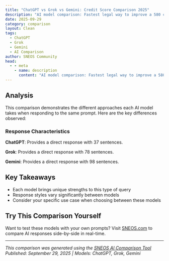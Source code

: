 ```yaml
---
title: "ChatGPT vs Grok vs Gemini: Credit Score Comparison 2025"
description: "AI model comparison: Fastest legal way to improve a 580 credit score to 750+ in 12 months..."
date: 2025-09-29
category: comparison
layout: Clean
tags:
  - ChatGPT
  - Grok
  - Gemini
  - AI Comparison
author: SNEOS Community
head:
  - - meta
    - name: description
      content: "AI model comparison: Fastest legal way to improve a 580 credit score to 750+ in 12 months..."
---
```


<ChatComparison
  title="ChatGPT vs Grok vs Gemini: Credit Score Comparison 2025"
  prompt="Fastest legal way to improve a 580 credit score to 750+ in 12 months"
  :responses='{
    "ChatGPT": "Improving your credit score from 580 to 750\u002B within 12 months is ambitious but possible with disciplined financial habits. Here\u2019s a step-by-step plan to help you achieve this legally and efficiently:\n\n### 1. Obtain Your Credit Reports and Review Them Carefully\n- Get free reports from all three bureaus (Equifax, Experian, TransUnion) via [AnnualCreditReport.com](https://www.annualcreditreport.com).\n- Check for errors or fraudulent accounts and dispute any inaccuracies promptly.\n\n### 2. Pay Down Credit Card Balances to Lower Credit Utilization\n- Aim to reduce credit card balances to below 30% utilization; ideally below 10% for maximum impact.\n- Prioritize paying down cards with the highest utilization or those close to limits.\n- Consider using saved funds, additional income, or personal loans (if at low interest) to accelerate payoff.\n\n### 3. Make All Payments On Time\n- Payment history makes up ~35% of your score, so never miss a due date.\n- Set up automatic payments or calendar reminders.\n- If behind, get current and stay current.\n\n### 4. Avoid Opening New Credit Accounts Unnecessarily\n- Each hard inquiry can temporarily lower your score.\n- Opening many accounts quickly can also reduce your average account age.\n\n### 5. Consider a Secured Credit Card or Credit Builder Loan (If Needed)\n- If you have limited credit or damaged credit, using a secured card responsibly can help rebuild credit.\n- Make small purchases and pay off the balance in full each month.\n\n### 6. Keep Old Accounts Open\n- Length of credit history impacts your score, so avoid closing old credit card accounts.\n\n### 7. Diversify Your Credit Mix (If Possible)\n- Having different types of credit (credit cards, installment loans) can help.\n- But don\u2019t open unnecessary loans just for credit mix.\n\n### 8. Monitor Your Credit Regularly\n- Use free credit score monitoring tools to track progress.\n- Make adjustments as needed.\n\n---\n\n### Summary Timeline Example:\n| Month | Action                                 |\n|-------|--------------------------------------|\n| 1     | Review reports and dispute errors.   |\n| 1-3   | Pay down credit card balances aggressively. |\n| 1-12  | Make all payments on time.            |\n| 3-6   | Consider secured card or credit builder loan if needed. |\n| 6-12  | Maintain low utilization and keep old accounts open. |\n\nBy following these steps diligently, many people can see their credit scores jump into the 700\u002B range within a year.\n\nIf you want, I can help you create a personalized repayment or budgeting plan. Would that be helpful?",
    "Grok": "Improving a credit score from 580 to 750\u002B in 12 months is ambitious but possible with disciplined financial behavior and strategic actions. A credit score of 580 is considered \u0022poor,\u0022 while 750\u002B is \u0022excellent,\u0022 so you\u0027re aiming to jump several credit tiers. The following steps outline the fastest legal ways to achieve this, assuming you can address the root causes of your low score and maintain consistent effort. Results may vary based on your specific credit history, income, and debt levels.\n\n### Understand Your Credit Score (1-2 Weeks)\nYour credit score is based on five main factors (FICO model):\n- **Payment History (35%)**: Pay on time, every time.\n- **Credit Utilization (30%)**: Keep balances low relative to credit limits.\n- **Length of Credit History (15%)**: Older accounts help; avoid closing them.\n- **New Credit (10%)**: Limit new applications to avoid hard inquiries.\n- **Credit Mix (10%)**: A mix of credit types (cards, loans) can help.\n\nStart by pulling your free credit reports from all three bureaus (Equifax, Experian, TransUnion) at AnnualCreditReport.com. Identify negative items like late payments, collections, or high balances. Use a free tool like Credit Karma or Experian\u2019s app to monitor your score weekly.\n\n### Immediate Actions (Month 1)\n1. **Pay Down High Balances** (Credit Utilization Impact: 30%)\n   - Aim to lower your credit utilization ratio to under 30% (ideally under 10%) on all credit cards. For example, if your limit is $1,000, keep the balance below $300.\n   - Focus on paying off smallest balances first (snowball method) for quick wins or highest-interest balances (avalanche method) to save on interest.\n   - If possible, request a credit limit increase on existing cards to lower your utilization ratio instantly (don\u2019t use the extra credit).\n\n2. **Dispute Errors on Your Credit Report**\n   - Look for inaccuracies (wrong late payments, accounts that aren\u2019t yours, etc.). File disputes online with each bureau. If successful, negative items can be removed within 30-45 days, giving a quick boost.\n   - Use certified mail for disputes if online attempts fail, and keep records of everything.\n\n3. **Catch Up on Late Payments** (Payment History Impact: 35%)\n   - If you have past-due accounts, pay them immediately. Late payments hurt the most but lose impact over time.\n   - Contact creditors to negotiate a \u201Cpay-for-delete\u201D agreement (they remove the negative mark after payment) or ask for a goodwill adjustment if it\u2019s a one-time mistake. Success isn\u2019t guaranteed, but it\u2019s worth trying.\n\n4. **Set Up Automatic Payments**\n   - Prevent future late payments by automating bill payments or setting calendar reminders. Even one missed payment can set you back.\n\n### Short-Term Strategies (Months 2-6)\n5. **Become an Authorized User**\n   - Ask a trusted friend or family member with excellent credit to add you as an authorized user on their credit card. Their positive payment history and low utilization can boost your score quickly (often within 30 days). Ensure they have a long history of on-time payments and don\u2019t carry high balances.\n   - You don\u2019t need to use the card; the benefit comes from it reporting to your credit file.\n\n6. **Get a Secured Credit Card or Credit-Builder Loan**\n   - If you have limited or damaged credit, open a secured card (requires a deposit but reports like a regular card) or a credit-builder loan (small loan held in escrow while you make payments). Both build positive payment history.\n   - Use the card lightly (under 10% utilization) and pay it off monthly.\n\n7. **Negotiate Debt Settlements**\n   - If you have collections or charged-off accounts, negotiate with creditors to settle for less than owed. Request they report the account as \u201Cpaid as agreed\u201D or delete it entirely (pay-for-delete). This doesn\u2019t always work, but settled accounts look better than unpaid ones.\n   - Avoid new debt during this period.\n\n### Long-Term Habits (Months 6-12)\n8. **Maintain Low Utilization and Perfect Payment History**\n   - Continue keeping balances low and paying on time. Consistency compounds over time as older negative items (like late payments) age and lose impact (most drop off after 7 years).\n   - Avoid applying for unnecessary credit to prevent hard inquiries, which can ding your score by 5-10 points each.\n\n9. **Diversify Credit Mix (If Needed)**\n   - If you only have credit cards, consider a small personal loan or auto loan (only if you can afford it) to show you can manage different types of credit. Don\u2019t overextend yourself\u2014payment history matters more.\n\n10. **Monitor Progress Weekly**\n    - Track your score using free tools. If progress stalls, reassess your utilization or look for lingering errors. Small improvements (e.g., 580 to 620) can come in a few months; reaching 750\u002B likely requires the full year of perfect behavior.\n\n### Realistic Timeline and Expectations\n- **First 3 Months**: With aggressive debt reduction, error disputes, and becoming an authorized user, you could see 50-100 points of improvement (to 630-680 range), assuming no new negatives.\n- **Months 4-9**: Consistent payments and low utilization can add another 50-70 points (to 700\u002B), especially as older negatives age.\n- **Months 10-12**: Hitting 750\u002B requires near-perfect credit behavior and time for your history to reflect sustained responsibility. If major derogatory marks (bankruptcy, recent collections) are present, this target might stretch beyond 12 months.\n\n### Potential Boosts and Pitfalls\n- **Quick Boosts**: Authorized user status or successful disputes can add 20-50 points in weeks.\n- **Pitfalls**: A single late payment or high balance can undo months of progress. Avoid overspending, even if limits increase.\n\n### Additional Notes\n- **Income/Debt Load**: If high debt or low income limits your ability to pay down balances, consider a side hustle or debt consolidation loan (only if the interest rate is lower).\n- **Professional Help**: If overwhelmed, consult a nonprofit credit counselor (via NFCC.org) for personalized advice. Avoid for-profit \u201Ccredit repair\u201D scams promising unrealistic results.\n- **Limits of Speed**: Some negative items (e.g., bankruptcy) can\u2019t be removed early and cap your score until they age off (7-10 years). Focus on what you can control.\n\n### Estimated Cost\n- Minimal if you DIY (just time and discipline).\n- Possible costs: Secured card deposit ($200-$500), small fees for certified mail disputes, or credit counseling ($0-$50/session).\n\nWith perfect execution\u2014no late payments, low utilization, and leveraging boosts like authorized user status\u2014you could reach 750\u002B in 12 months, especially if your 580 is due to high utilization or correctable errors rather than severe derogatory marks. If major issues persist, aim for 700\u002B (very good) as a realistic milestone within a year, with 750\u002B shortly after.",
    "Gemini": "{\n  \u0022candidates\u0022: [\n    {\n      \u0022content\u0022: {\n        \u0022parts\u0022: [\n          {\n            \u0022text\u0022: \u0022Okay, improving a credit score from 580 to 750\u002B in just 12 months is ambitious, but potentially achievable with aggressive and consistent effort.  It requires a multifaceted approach focusing on both boosting positive credit behavior and addressing any negative items. Here\u0027s a breakdown of the fastest LEGAL way, combining strategies and emphasizing their importance:\\n\\n**I. Core Strategies (Foundation is Key):**\\n\\n*   **1. Secure a Secured Credit Card (Immediately):**\\n    *   **Why:** This is your quickest entry point to building credit.  It\u0027s designed for people with low or no credit.\\n    *   **How:** Open a secured credit card with a reputable lender (Discover, Capital One, etc.).  You\u0027ll put down a cash deposit as collateral (e.g., $200 deposit = $200 credit limit).\\n    *   **Key:** *USE IT RESPONSIBLY.*  Make small purchases each month (gas, groceries, a streaming subscription) and *pay the balance in FULL and ON TIME, EVERY SINGLE MONTH.*  This is the most crucial part.\\n*   **2. Become an Authorized User (ASAP):**\\n    *   **Why:** piggybacking on someone else\u0027s good credit history can provide an immediate boost.\\n    *   **How:** Ask a trusted family member or friend with a long-standing credit card account in good standing (high credit score, low utilization, consistent on-time payments) to add you as an authorized user.\\n    *   **Key:** The primary cardholder *must* have excellent credit habits.  Their positive behavior will reflect on your credit report. Confirm the card issuer reports authorized user activity to the credit bureaus.\\n*   **3. Credit Builder Loan (If Available, Optional, but Helpful):**\\n    *   **Why:**  This is a loan designed to help people build credit.\\n    *   **How:**  A lender gives you a small loan (e.g., $500 - $1000), but instead of receiving the money upfront, it\u0027s held in a savings account.  You make fixed monthly payments, and the lender reports these payments to the credit bureaus. Once the loan is paid off, you receive the funds (minus any interest and fees). Look for these at local credit unions or community banks.\\n    *   **Key:** Ensure the lender reports to all three major credit bureaus (Experian, Equifax, TransUnion).\\n\\n**II. Aggressive Credit Management (Focus on Utilization \u0026 Payment History):**\\n\\n*   **4. Credit Utilization Ratio (AGGRESSIVELY Maintain Below 30%, Ideally Below 10%):**\\n    *   **Why:** This is the second most important factor after payment history.  It\u0027s the amount of credit you\u0027re using compared to your total available credit.\\n    *   **How:**  Keep your credit card balances *extremely low.*  If you have a $200 credit limit, try to keep your balance below $60 (30%), but aiming for below $20 (10%) is better.\\n    *   **Strategies:**\\n        *   **Multiple Payments Per Month:**  Make several small payments throughout the month instead of just one at the end.  This keeps your utilization lower.\\n        *   **Pay Before Statement Closes:**  Your credit utilization is reported to the credit bureaus when your credit card statement closes.  Pay down your balance *before* the closing date to report a lower utilization.\\n        *   **Request Credit Limit Increases (Responsibly):** After 6 months of responsible use, ask for a credit limit increase on your secured card.  A higher limit, without increasing your spending, automatically lowers your utilization ratio.\\n*   **5. Never Miss a Payment (ABSOLUTE MUST):**\\n    *   **Why:** Payment history is the *most* important factor in your credit score.  Even one missed payment can significantly damage your score.\\n    *   **How:**\\n        *   **Set Up Automatic Payments:**  Schedule automatic payments from your bank account for at least the minimum amount due on all credit cards and loans.\\n        *   **Calendar Reminders:**  Set up calendar reminders to double-check that payments are processed correctly.\\n        *   **Early Payments:**  Pay your bills a few days early to avoid any potential issues.\\n*   **6. Manage Your Budget (Crucial for Success):**\\n    *   **Why:**  Credit building is only effective if you can consistently manage your finances.\\n    *   **How:**  Create a realistic budget and track your income and expenses.  Avoid overspending and accumulating debt.\\n\\n**III. Addressing Negative Items (Dispute \u0026 Negotiate):**\\n\\n*   **7. Credit Report Review \u0026 Dispute Errors (Immediately \u0026 Continuously):**\\n    *   **Why:**  Errors on your credit report can negatively impact your score.\\n    *   **How:**  Obtain free copies of your credit reports from AnnualCreditReport.com (you can get one free report from each bureau weekly through the end of 2023; otherwise it\u0027s annually) and carefully review them for any inaccuracies.\\n    *   **Dispute Process:** If you find errors (incorrect late payments, accounts you don\u0027t recognize, wrong balances), file disputes with each credit bureau (Experian, Equifax, TransUnion) *in writing* and online, providing supporting documentation. The bureaus have 30 days to investigate.\\n    *   **Common Errors to Look For:**\\n        *   Incorrect account balances\\n        *   Accounts you don\u0027t recognize (potential identity theft)\\n        *   Late payments that were not late\\n        *   Incorrect personal information (name, address)\\n*   **8. Address Collections \u0026 Charge-Offs (Negotiate Pay-for-Delete):**\\n    *   **Why:** These are major credit score killers.\\n    *   **How:**\\n        *   **Identify the Debts:**  List all collection accounts and charge-offs on your credit reports.\\n        *   **Contact the Creditors/Collection Agencies:**  *Before* making any payment, negotiate a \\\u0022pay-for-delete\\\u0022 agreement in writing.  This means you agree to pay the debt in full in exchange for the creditor or collection agency removing the negative item from your credit report. *Get it in writing before you pay.*\\n        *   **Start with Lower Offers:**  You can often negotiate the amount owed. Start with an offer of 50% of the debt and see if they\u0027ll accept.\\n        *   **If Pay-for-Delete Isn\u0027t Possible:**  Negotiate a settlement (paying a reduced amount) and ensure the account is reported as \\\u0022settled\\\u0022 rather than \\\u0022charged off.\\\u0022  While this won\u0027t remove the negative item entirely, it can be slightly better than a charge-off.\\n*   **9. Late Payments (Negotiate a Goodwill Deletion):**\\n    *   **Why:** Even a few late payments can significantly lower your score.\\n    *   **How:** If you have a single, isolated late payment (especially if it was due to extenuating circumstances), write a \\\u0022goodwill letter\\\u0022 to the creditor. Explain the situation, take responsibility, and ask if they would consider removing the late payment as a gesture of goodwill.  This is a long shot, but worth trying.\\n*   **10. Avoid New Credit Applications (Unless Strategically Necessary):**\\n    *   **Why:** Each credit application results in a \\\u0022hard inquiry\\\u0022 on your credit report, which can slightly lower your score.\\n    *   **How:**  Focus on improving the accounts you already have.  Only apply for new credit if it\u0027s absolutely necessary and strategically aligned with your credit-building goals.\\n\\n**IV. Patience \u0026 Persistence:**\\n\\n*   **11. Time is a Factor:** Credit scores take time to build. Consistent positive behavior over several months is essential.\\n*   **12. Monitor Your Progress:** Regularly check your credit score and credit reports to track your progress and identify any new issues.  Many credit card companies offer free credit score monitoring.\\n*   **13. Be Realistic:** While a 170-point increase in 12 months is possible, it\u0027s not guaranteed.  Factors like the severity of your past credit issues and the consistency of your efforts will influence your success.\\n\\n**Important Considerations:**\\n\\n*   **Avoid Credit Repair Companies:**  They often make promises they can\u0027t keep and may engage in unethical or illegal practices.  You can do everything they do yourself.\\n*   **Understand Credit Scoring Models:**  Familiarize yourself with how credit scores are calculated (FICO and VantageScore are the most common). This will help you prioritize the actions that will have the greatest impact.\\n*   **Beware of Scams:** Be wary of anyone who guarantees a specific credit score increase or asks for upfront fees for credit repair services.\\n\\n**In Summary:**\\n\\nThis is an aggressive, multi-pronged approach.  The key to success is consistent effort, responsible credit management, and addressing negative items strategically. There\u0027s no magic bullet, but by focusing on these strategies, you\u0027ll give yourself the best possible chance of achieving your ambitious goal. Good luck!\\n\u0022\n          }\n        ],\n        \u0022role\u0022: \u0022model\u0022\n      },\n      \u0022finishReason\u0022: \u0022STOP\u0022,\n      \u0022avgLogprobs\u0022: -0.33155897187023631\n    }\n  ],\n  \u0022usageMetadata\u0022: {\n    \u0022promptTokenCount\u0022: 23,\n    \u0022candidatesTokenCount\u0022: 1968,\n    \u0022totalTokenCount\u0022: 1991,\n    \u0022promptTokensDetails\u0022: [\n      {\n        \u0022modality\u0022: \u0022TEXT\u0022,\n        \u0022tokenCount\u0022: 23\n      }\n    ],\n    \u0022candidatesTokensDetails\u0022: [\n      {\n        \u0022modality\u0022: \u0022TEXT\u0022,\n        \u0022tokenCount\u0022: 1968\n      }\n    ]\n  },\n  \u0022modelVersion\u0022: \u0022gemini-2.0-flash\u0022,\n  \u0022responseId\u0022: \u0022vY7aaPC9E_aakdUP4vdz\u0022\n}\n"
  }'
  published-date="13:51"
/>

## Analysis

This comparison demonstrates the different approaches each AI model takes when responding to the same prompt. Here are the key differences observed:

### Response Characteristics

**ChatGPT**: Provides a direct response with 37 sentences. 

**Grok**: Provides a direct response with 78 sentences. 

**Gemini**: Provides a direct response with 98 sentences. 

## Key Takeaways

- Each model brings unique strengths to this type of query
- Response styles vary significantly between models
- Consider your specific use case when choosing between these models

## Try This Comparison Yourself

Want to test these models with your own prompts? Visit [SNEOS.com](https://sneos.com) to compare AI responses side-by-side in real-time.

---

*This comparison was generated using the [SNEOS AI Comparison Tool](https://sneos.com)*
*Published: September 29, 2025 | Models: ChatGPT, Grok, Gemini*
